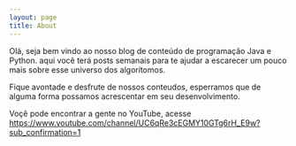 ```yaml
---
layout: page
title: About
---
```


Olá, seja bem vindo ao nosso blog de conteúdo de programação Java e Python. aqui você terá posts semanais para te ajudar a escarecer um pouco mais sobre esse universo dos algorítomos.

Fique avontade e desfrute de nossos conteudos, esperramos que de alguma forma possamos acrescentar em seu desenvolvimento.

Voçê pode encontrar a gente no YouTube, acesse https://www.youtube.com/channel/UC6qRe3cEGMY10GTg6rH_E9w?sub_confirmation=1


